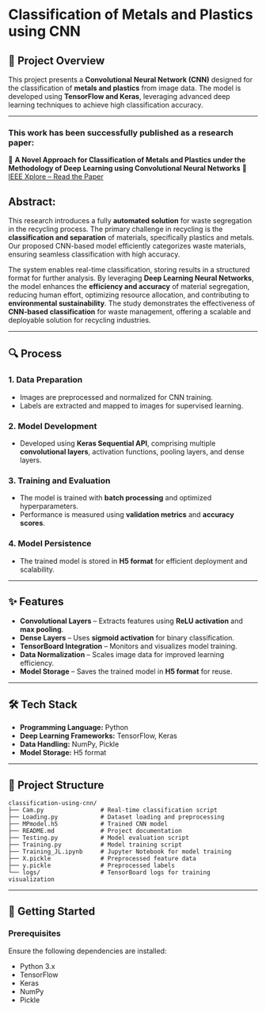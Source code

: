 # **Classification of Metals and Plastics using CNN**  

## 📌 Project Overview  
This project presents a **Convolutional Neural Network (CNN)** designed for the classification of **metals and plastics** from image data. The model is developed using **TensorFlow and Keras**, leveraging advanced deep learning techniques to achieve high classification accuracy.  

---

### This work has been **successfully published** as a **research paper**:  

📄 **A Novel Approach for Classification of Metals and Plastics under the Methodology of Deep Learning using Convolutional Neural Networks** 🔗 [IEEE Xplore – Read the Paper](https://ieeexplore.ieee.org/abstract/document/10307663)  

## **Abstract:**  
This research introduces a fully **automated solution** for waste segregation in the recycling process. The primary challenge in recycling is the **classification and separation** of materials, specifically plastics and metals. Our proposed CNN-based model efficiently categorizes waste materials, ensuring seamless classification with high accuracy.  

The system enables real-time classification, storing results in a structured format for further analysis. By leveraging **Deep Learning Neural Networks**, the model enhances the **efficiency and accuracy** of material segregation, reducing human effort, optimizing resource allocation, and contributing to **environmental sustainability**. The study demonstrates the effectiveness of **CNN-based classification** for waste management, offering a scalable and deployable solution for recycling industries.  

---

## 🔍 **Process**  

### **1. Data Preparation**  
- Images are preprocessed and normalized for CNN training.  
- Labels are extracted and mapped to images for supervised learning.  

### **2. Model Development**  
- Developed using **Keras Sequential API**, comprising multiple **convolutional layers**, activation functions, pooling layers, and dense layers.  

### **3. Training and Evaluation**  
- The model is trained with **batch processing** and optimized hyperparameters.  
- Performance is measured using **validation metrics** and **accuracy scores**.  

### **4. Model Persistence**  
- The trained model is stored in **H5 format** for efficient deployment and scalability.  

---

## ✨ **Features**  

- **Convolutional Layers** – Extracts features using **ReLU activation** and **max pooling**.  
- **Dense Layers** – Uses **sigmoid activation** for binary classification.  
- **TensorBoard Integration** – Monitors and visualizes model training.  
- **Data Normalization** – Scales image data for improved learning efficiency.  
- **Model Storage** – Saves the trained model in **H5 format** for reuse.  

---

## 🛠 **Tech Stack**  

- **Programming Language:** Python  
- **Deep Learning Frameworks:** TensorFlow, Keras  
- **Data Handling:** NumPy, Pickle  
- **Model Storage:** H5 format  

---

## 📂 **Project Structure**  
```
classification-using-cnn/
├── Cam.py                # Real-time classification script  
├── Loading.py            # Dataset loading and preprocessing  
├── MPmodel.h5            # Trained CNN model  
├── README.md             # Project documentation  
├── Testing.py            # Model evaluation script  
├── Training.py           # Model training script  
├── Training_JL.ipynb     # Jupyter Notebook for model training  
├── X.pickle              # Preprocessed feature data  
├── y.pickle              # Preprocessed labels  
└── logs/                 # TensorBoard logs for training visualization  
```  

---

## 🚀 **Getting Started**  

### **Prerequisites**  
Ensure the following dependencies are installed:  
- Python 3.x  
- TensorFlow  
- Keras  
- NumPy  
- Pickle
